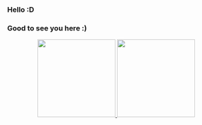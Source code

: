 ### Hello :D
### Good to see you here :)

<div align="center">
  <a href="https://github.com/hashylog">
  <img height="180em" src="https://github-readme-stats.vercel.app/api?username=hashylog&show_icons=true&theme=synthwave&include_all_commits=true&count_private=true"/>
  <img height="180em" src="https://github-readme-stats.vercel.app/api/top-langs/?username=hashylog&layout=compact&langs_count=7&theme=synthwave"/>
</div>
